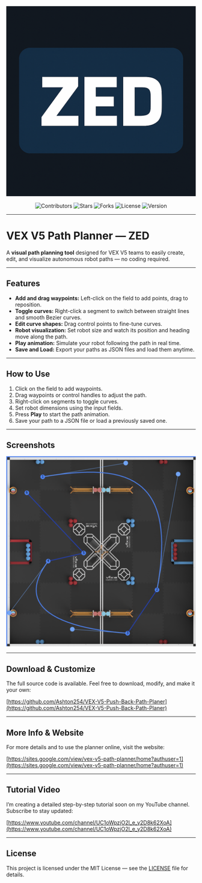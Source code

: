 <!-- Banner Image -->
<img src="docs/assets/zed-logo.png" alt="VEX V5 Path Planner — ZED" />

<p align="center">
  <img src="https://img.shields.io/github/contributors/Ashton254/VEX-V5-Push-Back-Path-Planer?style=for-the-badge" alt="Contributors" />
  <img src="https://img.shields.io/github/stars/Ashton254/VEX-V5-Push-Back-Path-Planer?style=for-the-badge" alt="Stars" />
  <img src="https://img.shields.io/github/forks/Ashton254/VEX-V5-Push-Back-Path-Planer?style=for-the-badge" alt="Forks" />
  <img src="https://img.shields.io/github/license/Ashton254/VEX-V5-Push-Back-Path-Planer?style=for-the-badge" alt="License" />
  <img src="https://img.shields.io/badge/version-v1.0.0-blue?style=for-the-badge" alt="Version" />
</p>

---

# VEX V5 Path Planner — ZED

A **visual path planning tool** designed for VEX V5 teams to easily create, edit, and visualize autonomous robot paths — no coding required.

---

## Features

- **Add and drag waypoints:** Left-click on the field to add points, drag to reposition.  
- **Toggle curves:** Right-click a segment to switch between straight lines and smooth Bezier curves.  
- **Edit curve shapes:** Drag control points to fine-tune curves.  
- **Robot visualization:** Set robot size and watch its position and heading move along the path.  
- **Play animation:** Simulate your robot following the path in real time.  
- **Save and Load:** Export your paths as JSON files and load them anytime.

---

## How to Use

1. Click on the field to add waypoints.  
2. Drag waypoints or control handles to adjust the path.  
3. Right-click on segments to toggle curves.  
4. Set robot dimensions using the input fields.  
5. Press **Play** to start the path animation.  
6. Save your path to a JSON file or load a previously saved one.

---

## Screenshots

<!-- Add your screenshots here -->
<p align="center">
  <img src="docs/assets/ZED-path-planner-1.png" alt="Screenshot 1" width="600" />

---

## Download & Customize

The full source code is available. Feel free to download, modify, and make it your own:

[https://github.com/Ashton254/VEX-V5-Push-Back-Path-Planer](https://github.com/Ashton254/VEX-V5-Push-Back-Path-Planer)

---

## More Info & Website

For more details and to use the planner online, visit the website:

[https://sites.google.com/view/vex-v5-path-planner/home?authuser=1](https://sites.google.com/view/vex-v5-path-planner/home?authuser=1)

---

## Tutorial Video

I’m creating a detailed step-by-step tutorial soon on my YouTube channel. Subscribe to stay updated:

[https://www.youtube.com/channel/UC1oWpzjO2l_e_y2D8k62XoA](https://www.youtube.com/channel/UC1oWpzjO2l_e_y2D8k62XoA)

---

## License

This project is licensed under the MIT License — see the [LICENSE](LICENSE) file for details.
